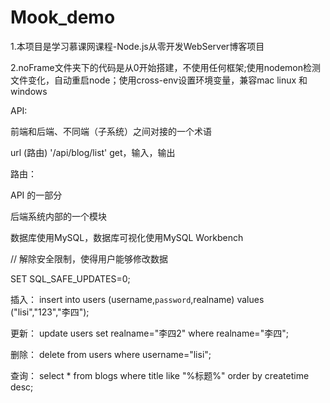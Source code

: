 # Mook_demo
1.本项目是学习慕课网课程-Node.js从零开发WebServer博客项目

2.noFrame文件夹下的代码是从0开始搭建，不使用任何框架;使用nodemon检测文件变化，自动重启node；使用cross-env设置环境变量，兼容mac linux 和windows




API: 

前端和后端、不同端（子系统）之间对接的一个术语

url (路由) '/api/blog/list' get，输入，输出



路由：

API 的一部分

后端系统内部的一个模块





数据库使用MySQL，数据库可视化使用MySQL Workbench

// 解除安全限制，使得用户能够修改数据

SET SQL_SAFE_UPDATES=0;

插入： insert into users (username,`password`,realname) values ("lisi","123","李四");

更新： update users set realname="李四2" where realname="李四";  

删除： delete from users where username="lisi";

查询： select * from blogs where title like "%标题%" order by createtime desc;


